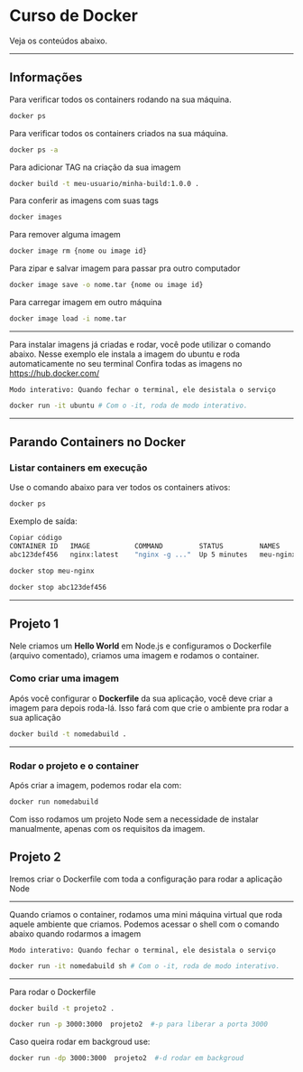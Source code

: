# Curso de Docker

Veja os conteúdos abaixo.

---

## Informações

Para verificar todos os containers rodando na sua máquina.

```bash
docker ps
```


Para verificar todos os containers criados na sua máquina.

```bash
docker ps -a
```

Para adicionar TAG na criação da sua imagem

```bash
docker build -t meu-usuario/minha-build:1.0.0 .
```

Para conferir as imagens com suas tags

```bash
docker images
```

Para remover alguma imagem 

```bash
docker image rm {nome ou image id}
```

Para zipar e salvar imagem para passar pra outro computador

```bash
docker image save -o nome.tar {nome ou image id}
```

Para carregar imagem em outro máquina

```bash
docker image load -i nome.tar 
```

---

Para instalar imagens já criadas e rodar, você pode utilizar o comando abaixo.
Nesse exemplo ele instala a imagem do ubuntu e roda automaticamente no seu terminal
Confira todas as imagens no <a href="https://hub.docker.com/">https://hub.docker.com/</a>

`Modo interativo: Quando fechar o terminal, ele desistala o serviço`

```bash
docker run -it ubuntu # Com o -it, roda de modo interativo.
```

---

## Parando Containers no Docker

### Listar containers em execução
Use o comando abaixo para ver todos os containers ativos:
```bash
docker ps
```

Exemplo de saída:
```bash
Copiar código
CONTAINER ID   IMAGE           COMMAND         STATUS         NAMES
abc123def456   nginx:latest    "nginx -g ..."  Up 5 minutes   meu-nginx
```

```bash
docker stop meu-nginx
```

```bash
docker stop abc123def456
```

---

## Projeto 1

Nele criamos um **Hello World** em Node.js e configuramos o Dockerfile (arquivo comentado), criamos uma imagem e rodamos o container.

### Como criar uma imagem

Após você configurar o **Dockerfile** da sua aplicação, você deve criar a imagem para depois roda-lá.
Isso fará com que crie o ambiente pra rodar a sua aplicação

```bash
docker build -t nomedabuild .
```

---

### Rodar o projeto e o container

Após criar a imagem, podemos rodar ela com:

```bash
docker run nomedabuild
```

Com isso rodamos um projeto Node sem a necessidade de instalar manualmente, apenas com os requisitos da imagem.

## Projeto 2

Iremos criar o Dockerfile com toda a configuração para rodar a aplicação Node

---

Quando criamos o container, rodamos uma mini máquina virtual que roda aquele ambiente que criamos.
Podemos acessar o shell com o comando abaixo quando rodarmos a imagem

`Modo interativo: Quando fechar o terminal, ele desistala o serviço`

```bash
docker run -it nomedabuild sh # Com o -it, roda de modo interativo.
```

---

Para rodar o Dockerfile

```bash
docker build -t projeto2 .
```


```bash
docker run -p 3000:3000  projeto2  #-p para liberar a porta 3000
```

Caso queira rodar em backgroud use:
```bash
docker run -dp 3000:3000  projeto2  #-d rodar em backgroud
```
